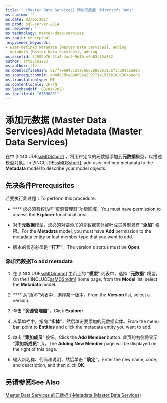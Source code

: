 ```yaml
---
title: " (Master Data Services) 添加元数据 |Microsoft Docs"
ms.custom: ''
ms.date: 03/06/2017
ms.prod: sql-server-2014
ms.reviewer: ''
ms.technology: master-data-services
ms.topic: conceptual
helpviewer_keywords:
- user-defined metadata [Master Data Services], adding
- metadata [Master Data Services], adding
ms.assetid: 74599a76-3fa4-4ac9-9d16-e0a03c15a762
author: lrtoyou1223
ms.author: lle
ms.openlocfilehash: 817f796843c2ce7a662a8d26113ef3c681c1ede6
ms.sourcegitcommit: ad4d92dce894592a259721a1571b1d8736abacdb
ms.translationtype: MT
ms.contentlocale: zh-CN
ms.lasthandoff: 08/04/2020
ms.locfileid: "87590891"
---
```

# <a name="add-metadata-master-data-services"></a><span data-ttu-id="7f9e2-102">添加元数据 (Master Data Services)</span><span class="sxs-lookup"><span data-stu-id="7f9e2-102">Add Metadata (Master Data Services)</span></span>
  <span data-ttu-id="7f9e2-103">在中 [!INCLUDE[ssMDSshort](../includes/ssmdsshort-md.md)] ，将用户定义的元数据添加到**元数据**模型，以描述模型对象。</span><span class="sxs-lookup"><span data-stu-id="7f9e2-103">In [!INCLUDE[ssMDSshort](../includes/ssmdsshort-md.md)], add user-defined metadata to the **Metadata** model to describe your model objects.</span></span>  
  
## <a name="prerequisites"></a><span data-ttu-id="7f9e2-104">先决条件</span><span class="sxs-lookup"><span data-stu-id="7f9e2-104">Prerequisites</span></span>  
 <span data-ttu-id="7f9e2-105">若要执行此过程：</span><span class="sxs-lookup"><span data-stu-id="7f9e2-105">To perform this procedure:</span></span>  
  
-   <span data-ttu-id="7f9e2-106">\*\*\*\* 您必须有权访问“资源管理器”功能区域。</span><span class="sxs-lookup"><span data-stu-id="7f9e2-106">You must have permission to access the **Explorer** functional area.</span></span>  
  
-   <span data-ttu-id="7f9e2-107">对于**元数据**模型，您必须对要添加的元数据实体或叶成员类型具有 "**添加**" 权限。</span><span class="sxs-lookup"><span data-stu-id="7f9e2-107">For the **Metadata** model, you must have **Add** permission to the metadata entity or leaf member type that you want to add.</span></span>  
  
-   <span data-ttu-id="7f9e2-108">版本的状态必须是 **“打开”**。</span><span class="sxs-lookup"><span data-stu-id="7f9e2-108">The version's status must be **Open**.</span></span>  
  
### <a name="to-add-metadata"></a><span data-ttu-id="7f9e2-109">添加元数据</span><span class="sxs-lookup"><span data-stu-id="7f9e2-109">To add metadata</span></span>  
  
1.  <span data-ttu-id="7f9e2-110">在 [!INCLUDE[ssMDSmdm](../includes/ssmdsmdm-md.md)] 主页上的 "**模型**" 列表中，选择 "**元数据**" 模型。</span><span class="sxs-lookup"><span data-stu-id="7f9e2-110">On the [!INCLUDE[ssMDSmdm](../includes/ssmdsmdm-md.md)] home page, from the **Model** list, select the **Metadata** model.</span></span>  
  
2.  <span data-ttu-id="7f9e2-111">\*\*\*\* 从“版本”列表中，选择某一版本。</span><span class="sxs-lookup"><span data-stu-id="7f9e2-111">From the **Version** list, select a version.</span></span>  
  
3.  <span data-ttu-id="7f9e2-112">单击 **“资源管理器”**。</span><span class="sxs-lookup"><span data-stu-id="7f9e2-112">Click **Explorer**.</span></span>  
  
4.  <span data-ttu-id="7f9e2-113">从菜单栏中，指向 "**实体**"，然后单击要添加的元数据实体。</span><span class="sxs-lookup"><span data-stu-id="7f9e2-113">From the menu bar, point to **Entities** and click the metadata entity you want to add.</span></span>  
  
5.  <span data-ttu-id="7f9e2-114">单击 "**添加成员**" 按钮。</span><span class="sxs-lookup"><span data-stu-id="7f9e2-114">Click the **Add Member** button.</span></span> <span data-ttu-id="7f9e2-115">此页的右侧将显示 "**添加新成员**" 页。</span><span class="sxs-lookup"><span data-stu-id="7f9e2-115">The **Adding New Member** page will be displayed on the right of this page.</span></span>  
  
6.  <span data-ttu-id="7f9e2-116">输入新名称、代码和说明，然后单击 **"确定"**。</span><span class="sxs-lookup"><span data-stu-id="7f9e2-116">Enter the new name, code, and description, and then click **OK**.</span></span>  
  
## <a name="see-also"></a><span data-ttu-id="7f9e2-117">另请参阅</span><span class="sxs-lookup"><span data-stu-id="7f9e2-117">See Also</span></span>  
 [<span data-ttu-id="7f9e2-118">Master Data Services 的元数据 &#40;&#41;</span><span class="sxs-lookup"><span data-stu-id="7f9e2-118">Metadata &#40;Master Data Services&#41;</span></span>](metadata-master-data-services.md)  
  
  
